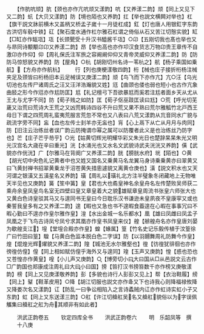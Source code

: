 <!-- { "loadSidebar": true } -->
　　【作肮吭颃】肮【颈也亦作亢吭颃又漾韵】吭【又养漾二韵】颃【同上又见下又二韵】蚢【大贝又漾韵】防【境也陌也又养韵】扛【举也説文横闗对举也】杠【旗干説文牀前横木又盖柄又桥孟子嵗十一月徒杠成】釭【灯也唐人用银釭字东韵古洪切车毂中铁】矼【聚石度水通作杠尔雅石杠谓之倚俗从石又苦江切慤实貌】缸【□缸亦作缻瓨】瓨【长颈甖受十升汉书醯酱千瓨】○卬【五刚切我也髙也举也又与昻同诗颙颙卬卬又养漾二韵】昂【举也高也亦作卭汉食货志万物卬贵王章传不自激卬亦作仰】仰【周礼保氏注军旅之容阚阚仰仰又青帝灵威仰又养漾二韵】防【防防马惊怒貌又养韵】防【屋角】○杭【胡刚切州名诗一苇杭之】航【杨子乘国如乗航】【方舟亦作航杭】
　　行【列也庚梗漾敬四韵】桁【械也庄子接折桁杨注械夹足及颈皆曰桁杨旧本云足械误又庚漾二韵】颃【鸟飞而下亦作亢】亢○汪【乌光切池也左传尸诸周氏之汪又汪洋浩瀚貌又姓】尩【曲颈也偻也弱也短小也古作亢象曲胫之形今作尩亦作尪防匡】尪【礼记檀弓下吾欲暴尪而奚若注尪者面乡天从尤从王尢与尤字不同】防【荀子贱之如防】匡【荀子伛巫跂匡读曰尪】○荒【呼光切芜薉又治荒曰荒诗大王荒之又凶荒韩诗四谷不升曰荒又果不熟曰荒尔雅觚竹北戸西王母日下谓之四荒周礼蛮夷荒服言荒忽不常也又八表曰八荒又漾韵从巟音同水广貌与疏流字旁不同】衁【血也左传士刲羊亦无衁也】肓【心上鬲下从亡从月月与肉同】防【旧注云治练丝者误广韵云防掩谓巾幂之属可以防覆者此义是也治练丝乃防字也】芒【庄子芒乎芴乎】○光【姑黄切辉光明耀华彩又朱光日也楚辞杲杲朱光又明光汉宫名大歳在辛曰重光】洸【水涌光也又水名文武貌诗武夫洸洸又养韵】僙【武貌亦作侊洸】广【尔雅马在背阕广又养漾二韵】胱【膀胱水府】垙【陌也】○黄【胡光切中央色礼记黄者中也又姓又国名又乗黄马名龙翼马身诗乗乗黄亦曰翠黄又曰飞黄封禅书招翠黄乗龙于沼苍黄失措悤遽貌又离黄仓庚也】潢【説文积水也又天河谓之银潢又五潢星名又养韵】璜【周礼以璜礼北方注半璧象冬闭藏地上无物唯天半见也又庚韵】簧【笙中簧】皇【君也大也矞皇神名余皇舟名左传楚败吴师获二乘舟余皇凤皇鸟名室无四壁曰皇又章皇着大之貌雄赋章皇周流书张皇六师张大也又黄白色诗皇驳其马又与遑同书无皇曰今日耽乐汉书谦逊未皇夙夜不皇康寜又或也秦誓我皇多有之又养漾二韵】遑【暇也又急也书不遑暇食葢遑在心暇在事事冗曰不暇心勤曰不遑亦作皇尔雅作皇】湟【水出金城一名乐都水】凰【雄曰凤雌曰凤孟子凤凰之于飞鸟古诗凤兮凤兮求其凰亦作皇书凤皇来仪】艎【艅艎舟名亦作皇唐刘晏为歇艎支江】堭【堂堭合殿亦作皇】蝗【蝝属】篁【竹名史记乐毅传植于汶篁徐广曰竹田曰篁】騜【马黄白色监本脱白色二字误】防【以羽翿舞周礼防舞今作皇】煌【焜煌光辉燿貌又养漾二韵】隍【城池无水尔雅壑也】徨【彷徨犹徘徊也亦作徬徨仿偟】偟【同上相如赋仿偟乎海外又与遑同】瑝【玉声又庚韵】惶【惑也恐也又苍惶亦作黄皇】喤【小儿声又庚韵】○【博旁切小曰大曰国从□从邑説文云古作□广韵国也郑康成注周礼曰大曰小曰国】搒【笞打汉书搒笞数千亦作榜又庚敬漾韵】榜【同上又见庚漾敬养韵】彭【多貌也诗行人彭彭又见上】帮【衣治鞋履】縍【同上】鞤【鞋革皮用】○降【胡江切服也説文亦作夅又下也诗我心则降福禄攸降又降娄次名又漾韵】讧【防乱一曰争讼相陷入之言诗蟊贼内讧亦作虹诗实虹小子又东韵】虹【同上又东送漾三韵】○舡【许江切舽舡吴名又舽舡貌俗以为字误佩觿集曰舽舡之舡为舟其顺非有如此者】

　　洪武正韵卷五
　　钦定四库全书
　　洪武正韵卷六
　　明　乐韶凤等　撰
　　十八庚
